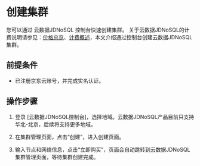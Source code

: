 # 创建集群

您可以通过 云数据JDNoSQL 控制台快速创建集群。
关于云数据JDNoSQL的计费说明请参见：[价格总览](../Pricing/Price-Overview.md)、[计费概述](https://docs.jdcloud.com/column-oriented-storage/billing-overview)，本文介绍通过控制台创建云数据JDNoSQL集群。

## 前提条件

- 已注册京东云账号，并完成实名认证。

## 操作步骤
1. 登录 [云数据JDNoSQL控制台]，选择地域。云数据JDNoSQL产品目前只支持华北-北京，后续将支持更多地域。
	   
2. 在集群管理页面，点击“创建”，进入创建页面。

3. 输入节点和网络信息，点击“立即购买”，页面会自动跳转到云数据JDNoSQL集群管理页面，等待集群创建完成。

